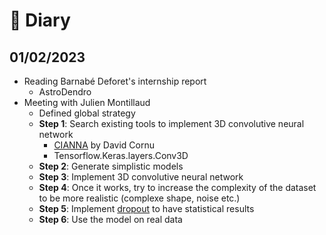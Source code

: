 # 📜 Diary

## 01/02/2023

- Reading Barnabé Deforet's internship report
  - AstroDendro
- Meeting with Julien Montillaud
  - Defined global strategy
  - **Step 1**: Search existing tools to implement 3D convolutive neural network
    - [CIANNA](https://github.com/Deyht/CIANNA) by David Cornu
    - Tensorflow.Keras.layers.Conv3D
  - **Step 2**: Generate simplistic models
  - **Step 3**: Implement 3D convolutive neural network
  - **Step 4**: Once it works, try to increase the complexity of the dataset to be more realistic (complexe shape, noise etc.)
  - **Step 5**: Implement [dropout](https://inside-machinelearning.com/le-dropout-cest-quoi-deep-learning-explication-rapide/) to have statistical results
  - **Step 6**: Use the model on real data
